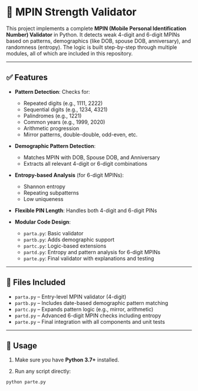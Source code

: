 # 🔐 MPIN Strength Validator

This project implements a complete **MPIN (Mobile Personal Identification Number) Validator** in Python. It detects weak 4-digit and 6-digit MPINs based on patterns, demographics (like DOB, spouse DOB, anniversary), and randomness (entropy). The logic is built step-by-step through multiple modules, all of which are included in this repository.

---

## ✅ Features

- **Pattern Detection**: Checks for:
  - Repeated digits (e.g., 1111, 2222)
  - Sequential digits (e.g., 1234, 4321)
  - Palindromes (e.g., 1221)
  - Common years (e.g., 1999, 2020)
  - Arithmetic progression
  - Mirror patterns, double-double, odd-even, etc.

- **Demographic Pattern Detection**:
  - Matches MPIN with DOB, Spouse DOB, and Anniversary
  - Extracts all relevant 4-digit or 6-digit combinations

- **Entropy-based Analysis** (for 6-digit MPINs):
  - Shannon entropy
  - Repeating subpatterns
  - Low uniqueness

- **Flexible PIN Length**: Handles both 4-digit and 6-digit PINs

- **Modular Code Design**:
  - `parta.py`: Basic validator
  - `partb.py`: Adds demographic support
  - `partc.py`: Logic-based extensions
  - `partd.py`: Entropy and pattern analysis for 6-digit MPINs
  - `parte.py`: Final validator with explanations and testing

---

## 📁 Files Included

- `parta.py` – Entry-level MPIN validator (4-digit)
- `partb.py` – Includes date-based demographic pattern matching
- `partc.py` – Expands pattern logic (e.g., mirror, arithmetic)
- `partd.py` – Advanced 6-digit MPIN checks including entropy
- `parte.py` – Final integration with all components and unit tests

---

## 🚀 Usage

1. Make sure you have **Python 3.7+** installed.

2. Run any script directly:

```bash
python parte.py

